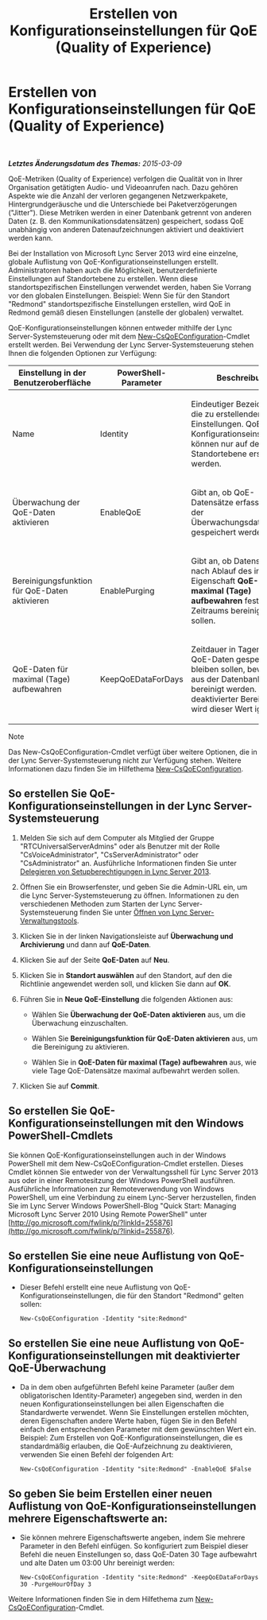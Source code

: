 ﻿---
title: Erstellen von Konfigurationseinstellungen für QoE (Quality of Experience)
TOCTitle: Erstellen von Konfigurationseinstellungen für QoE (Quality of Experience)
ms:assetid: 64f05569-07c7-4f76-a96b-ea4125a510d5
ms:mtpsurl: https://technet.microsoft.com/de-de/library/Gg521006(v=OCS.15)
ms:contentKeyID: 49294218
ms.date: 05/19/2016
mtps_version: v=OCS.15
ms.translationtype: HT
---

# Erstellen von Konfigurationseinstellungen für QoE (Quality of Experience)

 

_**Letztes Änderungsdatum des Themas:** 2015-03-09_

QoE-Metriken (Quality of Experience) verfolgen die Qualität von in Ihrer Organisation getätigten Audio- und Videoanrufen nach. Dazu gehören Aspekte wie die Anzahl der verloren gegangenen Netzwerkpakete, Hintergrundgeräusche und die Unterschiede bei Paketverzögerungen ("Jitter"). Diese Metriken werden in einer Datenbank getrennt von anderen Daten (z. B. den Kommunikationsdatensätzen) gespeichert, sodass QoE unabhängig von anderen Datenaufzeichnungen aktiviert und deaktiviert werden kann.

Bei der Installation von Microsoft Lync Server 2013 wird eine einzelne, globale Auflistung von QoE-Konfigurationseinstellungen erstellt. Administratoren haben auch die Möglichkeit, benutzerdefinierte Einstellungen auf Standortebene zu erstellen. Wenn diese standortspezifischen Einstellungen verwendet werden, haben Sie Vorrang vor den globalen Einstellungen. Beispiel: Wenn Sie für den Standort "Redmond" standortspezifische Einstellungen erstellen, wird QoE in Redmond gemäß diesen Einstellungen (anstelle der globalen) verwaltet.

QoE-Konfigurationseinstellungen können entweder mithilfe der Lync Server-Systemsteuerung oder mit dem [New-CsQoEConfiguration](https://docs.microsoft.com/en-us/powershell/module/skype/New-CsQoEConfiguration)-Cmdlet erstellt werden. Bei Verwendung der Lync Server-Systemsteuerung stehen Ihnen die folgenden Optionen zur Verfügung:


<table>
<colgroup>
<col style="width: 33%" />
<col style="width: 33%" />
<col style="width: 33%" />
</colgroup>
<thead>
<tr class="header">
<th>Einstellung in der Benutzeroberfläche</th>
<th>PowerShell-Parameter</th>
<th>Beschreibung</th>
</tr>
</thead>
<tbody>
<tr class="odd">
<td><p>Name</p></td>
<td><p>Identity</p></td>
<td><p>Eindeutiger Bezeichner für die zu erstellenden Einstellungen. QoE-Konfigurationseinstellungen können nur auf der Standortebene erstellt werden.</p></td>
</tr>
<tr class="even">
<td><p>Überwachung der QoE-Daten aktivieren</p></td>
<td><p>EnableQoE</p></td>
<td><p>Gibt an, ob QoE-Datensätze erfasst und in der Überwachungsdatenbank gespeichert werden sollen.</p></td>
</tr>
<tr class="odd">
<td><p>Bereinigungsfunktion für QoE-Daten aktivieren</p></td>
<td><p>EnablePurging</p></td>
<td><p>Gibt an, ob Datensätze nach Ablauf des in der Eigenschaft <strong>QoE-Daten für maximal (Tage) aufbewahren</strong> festgelegten Zeitraums bereinigt werden sollen.</p></td>
</tr>
<tr class="even">
<td><p>QoE-Daten für maximal (Tage) aufbewahren</p></td>
<td><p>KeepQoEDataForDays</p></td>
<td><p>Zeitdauer in Tagen, die QoE-Daten gespeichert bleiben sollen, bevor sie aus der Datenbank bereinigt werden. Bei deaktivierter Bereinigung wird dieser Wert ignoriert.</p></td>
</tr>
</tbody>
</table>



> [!NOTE]
> Das New-CsQoEConfiguration-Cmdlet verfügt über weitere Optionen, die in der Lync Server-Systemsteuerung nicht zur Verfügung stehen. Weitere Informationen dazu finden Sie im Hilfethema <A href="https://docs.microsoft.com/en-us/powershell/module/skype/New-CsQoEConfiguration">New-CsQoEConfiguration</A>.



## So erstellen Sie QoE-Konfigurationseinstellungen in der Lync Server-Systemsteuerung

1.  Melden Sie sich auf dem Computer als Mitglied der Gruppe "RTCUniversalServerAdmins" oder als Benutzer mit der Rolle "CsVoiceAdministrator", "CsServerAdministrator" oder "CsAdministrator" an. Ausführliche Informationen finden Sie unter [Delegieren von Setupberechtigungen in Lync Server 2013](lync-server-2013-delegate-setup-permissions.md).

2.  Öffnen Sie ein Browserfenster, und geben Sie die Admin-URL ein, um die Lync Server-Systemsteuerung zu öffnen. Informationen zu den verschiedenen Methoden zum Starten der Lync Server-Systemsteuerung finden Sie unter [Öffnen von Lync Server-Verwaltungstools](lync-server-2013-open-lync-server-administrative-tools.md).

3.  Klicken Sie in der linken Navigationsleiste auf **Überwachung und Archivierung** und dann auf **QoE-Daten**.

4.  Klicken Sie auf der Seite **QoE-Daten** auf **Neu**.

5.  Klicken Sie in **Standort auswählen** auf den Standort, auf den die Richtlinie angewendet werden soll, und klicken Sie dann auf **OK**.

6.  Führen Sie in **Neue QoE-Einstellung** die folgenden Aktionen aus:
    
      - Wählen Sie **Überwachung der QoE-Daten aktivieren** aus, um die Überwachung einzuschalten.
    
      - Wählen Sie **Bereinigungsfunktion für QoE-Daten aktivieren** aus, um die Bereinigung zu aktivieren.
    
      - Wählen Sie in **QoE-Daten für maximal (Tage) aufbewahren** aus, wie viele Tage QoE-Datensätze maximal aufbewahrt werden sollen.

7.  Klicken Sie auf **Commit**.

## So erstellen Sie QoE-Konfigurationseinstellungen mit den Windows PowerShell-Cmdlets

Sie können QoE-Konfigurationseinstellungen auch in der Windows PowerShell mit dem New-CsQoEConfiguration-Cmdlet erstellen. Dieses Cmdlet können Sie entweder von der Verwaltungsshell für Lync Server 2013 aus oder in einer Remotesitzung der Windows PowerShell ausführen. Ausführliche Informationen zur Remoteverwendung von Windows PowerShell, um eine Verbindung zu einem Lync-Server herzustellen, finden Sie im Lync Server Windows PowerShell-Blog "Quick Start: Managing Microsoft Lync Server 2010 Using Remote PowerShell" unter [http://go.microsoft.com/fwlink/p/?linkId=255876](http://go.microsoft.com/fwlink/p/?linkid=255876).

## So erstellen Sie eine neue Auflistung von QoE-Konfigurationseinstellungen

  - Dieser Befehl erstellt eine neue Auflistung von QoE-Konfigurationseinstellungen, die für den Standort "Redmond" gelten sollen:
    
        New-CsQoEConfiguration -Identity "site:Redmond"

## So erstellen Sie eine neue Auflistung von QoE-Konfigurationseinstellungen mit deaktivierter QoE-Überwachung

  - Da in dem oben aufgeführten Befehl keine Parameter (außer dem obligatorischen Identity-Parameter) angegeben sind, werden in den neuen Konfigurationseinstellungen bei allen Eigenschaften die Standardwerte verwendet. Wenn Sie Einstellungen erstellen möchten, deren Eigenschaften andere Werte haben, fügen Sie in den Befehl einfach den entsprechenden Parameter mit dem gewünschten Wert ein. Beispiel: Zum Erstellen von QoE-Konfigurationseinstellungen, die es standardmäßig erlauben, die QoE-Aufzeichnung zu deaktivieren, verwenden Sie einen Befehl der folgenden Art:
    
        New-CsQoEConfiguration -Identity "site:Redmond" -EnableQoE $False

## So geben Sie beim Erstellen einer neuen Auflistung von QoE-Konfigurationseinstellungen mehrere Eigenschaftswerte an:

  - Sie können mehrere Eigenschaftswerte angeben, indem Sie mehrere Parameter in den Befehl einfügen. So konfiguriert zum Beispiel dieser Befehl die neuen Einstellungen so, dass QoE-Daten 30 Tage aufbewahrt und alte Daten um 03:00 Uhr bereinigt werden:
    
        New-CsQoEConfiguration -Identity "site:Redmond" -KeepQoEDataForDays 30 -PurgeHourOfDay 3

Weitere Informationen finden Sie in dem Hilfethema zum [New-CsQoEConfiguration](https://docs.microsoft.com/en-us/powershell/module/skype/New-CsQoEConfiguration)-Cmdlet.

